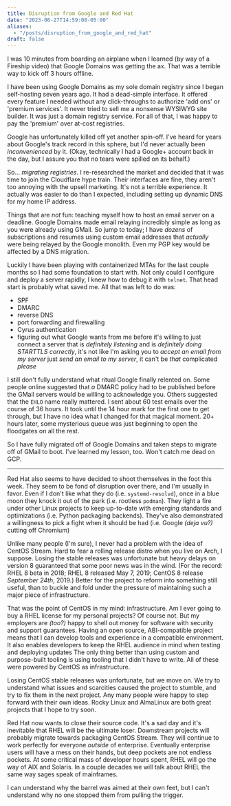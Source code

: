 ```yaml
---
title: Disruption from Google and Red Hat
date: "2023-06-27T14:59:08-05:00"
aliases:
  - "/posts/disruption_from_google_and_red_hat"
draft: false
---
```


I was 10 minutes from boarding an airplane when I learned
(by way of a Fireship video)
that Google Domains was getting the ax.
That was a terrible way to kick off 3 hours offline.

I have been using Google Domains as my sole domain registry since I began
self-hosting seven years ago.
It had a dead-simple interface.
It offered every feature I needed without any click-throughs to authorize
'add ons' or 'premium services'.
It never tried to sell me a nonsense WYSIWYG site builder.
It was just a domain registry service.
For all of that, I was happy to pay the 'premium' over at-cost registries.

Google has unfortunately killed off yet another spin-off.
I've heard for years about Google's track record in this sphere, but I'd never
actually been *inconvenienced* by it.
(Okay, technically I had a Google+ account back in the day, but I assure you
that no tears were spilled on its behalf.)

So... *migrating registries*.
I re-researched the market and decided that it was time to join the Cloudflare
hype train.
Their interfaces are fine, they aren't too annoying with the upsell marketing.
It's not a terrible experience.
It actually was easier to do than I expected, including setting up dynamic DNS
for my home IP address.

Things that are *not* fun:
teaching myself how to host an email server on a deadline.
Google Domains made email relaying incredibly simple as long as you were
already using GMail.
So jump to today;
I have *dozens* of subscriptions and resumes using custom email addresses
that *actually* were being relayed by the Google monolith.
Even my PGP key would be affected by a DNS migration.

Luckily I have been playing with containerized MTAs for the last couple months
so I had some foundation to start with.
Not only could I configure and deploy a server rapidly, I knew how to debug it
with `telnet`.
That head start is probably what saved me.
All that was left to do was:
 * SPF
 * DMARC
 * reverse DNS
 * port forwarding and firewalling
 * Cyrus authentication
 * figuring out what Google wants from me before it's willing to just connect
   a server that is *definitely listening* and is *definitely doing STARTTLS
   correctly*, it's not like I'm asking you to *accept an email from my server*
   just *send an email to my server*, it can't be *that* complicated *please*

I still don't fully understand what ritual Google finally relented on.
Some people online suggested that *a* DMARC policy had to be published before
the GMail servers would be willing to acknowledge you.
Others suggested that the `EHLO` name really mattered.
I sent about 60 test emails over the course of 36 hours.
It took until the 14 hour mark for the first one to get through,
but I have no idea what I changed for that magical moment.
20+ hours later, some mysterious queue was just beginning to open the
floodgates on all the rest.

So I have fully migrated off of Google Domains and taken steps to migrate off
of GMail to boot.
I've learned my lesson, too.
Won't catch me dead on GCP.

----

Red Hat also seems to have decided to shoot themselves in the foot this week.
They seem to be fond of disruption over there, and I'm usually in favor.
Even if I don't like what they do (i.e. `systemd-resolvd`),
once in a blue moon they knock it out of the park (i.e. rootless `podman`).
They light a fire under other Linux projects to keep up-to-date with
emerging standards and optimizations (i.e. Python packaging backends).
They've also demonstrated a willingness to pick a fight when it should be
had (i.e. Google *(deja vu?)* cutting off Chromium)

Unlike many people (I'm sure),
I never had a problem with the idea of CentOS Stream.
Hard to fear a rolling release distro when you live on Arch, I suppose.
Losing the stable releases was unfortunate but heavy delays on version 8
guaranteed that some poor news was in the wind.
(For the record: RHEL 8 beta in 2018; RHEL 8 released May 7, 2019; CentOS 8
release *September 24th*, 2019.)
Better for the project to reform into something still useful,
than to buckle and fold under the pressure of maintaining such a major
piece of infrastructure.

That was the point of CentOS in my mind: infrastructure.
Am I ever going to buy a RHEL license for my personal projects?
Of course not.
But my employers are *(too?)* happy to shell out money for software with
security and support guarantees.
Having an open source, ABI-compatible project means that I can develop
tools and experience in a compatible environment.
It also enables developers to keep the RHEL audience in mind when testing
and deploying updates
The only thing better than using custom and purpose-built tooling
is using tooling that I didn't have to write.
All of these were powered by CentOS as infrastructure.

Losing CentOS stable releases was unfortunate, but we move on.
We try to understand what issues and scarcities caused the project to stumble,
and try to fix them in the next project.
Any many people were happy to step forward with their own ideas.
Rocky Linux and AlmaLinux are both great projects that I hope to try soon.

Red Hat now wants to close their source code.
It's a sad day and it's inevitable that RHEL will be the ultimate loser.
Downstream projects will probably migrate towards packaging CentOS Stream.
They will continue to work perfectly for everyone *outside* of enterprise.
Eventually enterprise users will have a mess on their hands,
but deep pockets are not endless pockets.
At some critical mass of developer hours spent,
RHEL will go the way of AIX and Solaris.
In a couple decades we will talk about RHEL the same way sages speak of
mainframes.

I can understand why the barrel was aimed at their own feet,
but I can't understand why no one stopped them from pulling the trigger.

